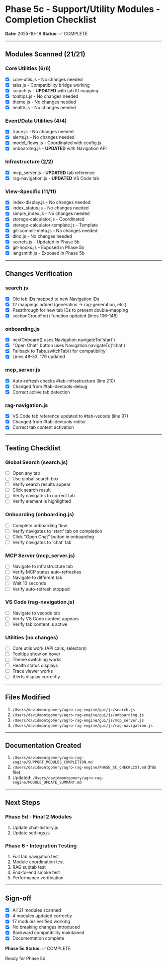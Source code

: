 # Phase 5c - Support/Utility Modules - Completion Checklist

**Date:** 2025-10-18
**Status:** ✅ COMPLETE

---

## Modules Scanned (21/21)

### Core Utilities (6/6)
- [x] core-utils.js - No changes needed
- [x] tabs.js - Compatibility bridge working
- [x] search.js - **UPDATED** with tab ID mapping
- [x] tooltips.js - No changes needed
- [x] theme.js - No changes needed
- [x] health.js - No changes needed

### Event/Data Utilities (4/4)
- [x] trace.js - No changes needed
- [x] alerts.js - No changes needed
- [x] model_flows.js - Coordinated with config.js
- [x] onboarding.js - **UPDATED** with Navigation API

### Infrastructure (2/2)
- [x] mcp_server.js - **UPDATED** tab reference
- [x] rag-navigation.js - **UPDATED** VS Code tab

### View-Specific (11/11)
- [x] index-display.js - No changes needed
- [x] index_status.js - No changes needed
- [x] simple_index.js - No changes needed
- [x] storage-calculator.js - Coordinated
- [x] storage-calculator-template.js - Template
- [x] git-commit-meta.js - No changes needed
- [x] dino.js - No changes needed
- [x] secrets.js - Updated in Phase 5b
- [x] git-hooks.js - Exposed in Phase 5b
- [x] langsmith.js - Exposed in Phase 5b

---

## Changes Verification

### search.js
- [x] Old tab IDs mapped to new Navigation IDs
- [x] 12 mappings added (generation → rag-generation, etc.)
- [x] Passthrough for new tab IDs to prevent double-mapping
- [x] sectionGroupFor() function updated (lines 106-148)

### onboarding.js
- [x] nextOnboard() uses Navigation.navigateTo('start')
- [x] "Open Chat" button uses Navigation.navigateTo('chat')
- [x] Fallback to Tabs.switchTab() for compatibility
- [x] Lines 48-53, 179 updated

### mcp_server.js
- [x] Auto-refresh checks #tab-infrastructure (line 210)
- [x] Changed from #tab-devtools-debug
- [x] Correct active tab detection

### rag-navigation.js
- [x] VS Code tab reference updated to #tab-vscode (line 97)
- [x] Changed from #tab-devtools-editor
- [x] Correct tab content activation

---

## Testing Checklist

### Global Search (search.js)
- [ ] Open any tab
- [ ] Use global search box
- [ ] Verify search results appear
- [ ] Click search result
- [ ] Verify navigates to correct tab
- [ ] Verify element is highlighted

### Onboarding (onboarding.js)
- [ ] Complete onboarding flow
- [ ] Verify navigates to 'start' tab on completion
- [ ] Click "Open Chat" button in onboarding
- [ ] Verify navigates to 'chat' tab

### MCP Server (mcp_server.js)
- [ ] Navigate to infrastructure tab
- [ ] Verify MCP status auto-refreshes
- [ ] Navigate to different tab
- [ ] Wait 10 seconds
- [ ] Verify auto-refresh stopped

### VS Code (rag-navigation.js)
- [ ] Navigate to vscode tab
- [ ] Verify VS Code content appears
- [ ] Verify tab content is active

### Utilities (no changes)
- [ ] Core utils work (API calls, selectors)
- [ ] Tooltips show on hover
- [ ] Theme switching works
- [ ] Health status displays
- [ ] Trace viewer works
- [ ] Alerts display correctly

---

## Files Modified

1. `/Users/davidmontgomery/agro-rag-engine/gui/js/search.js`
2. `/Users/davidmontgomery/agro-rag-engine/gui/js/onboarding.js`
3. `/Users/davidmontgomery/agro-rag-engine/gui/js/mcp_server.js`
4. `/Users/davidmontgomery/agro-rag-engine/gui/js/rag-navigation.js`

---

## Documentation Created

1. `/Users/davidmontgomery/agro-rag-engine/SUPPORT_MODULES_COMPLETION.md`
2. `/Users/davidmontgomery/agro-rag-engine/PHASE_5C_CHECKLIST.md` (this file)
3. Updated: `/Users/davidmontgomery/agro-rag-engine/MODULE_UPDATE_SUMMARY.md`

---

## Next Steps

### Phase 5d - Final 2 Modules
1. Update chat-history.js
2. Update settings.js

### Phase 6 - Integration Testing
1. Full tab navigation test
2. Module coordination test
3. RAG subtab test
4. End-to-end smoke test
5. Performance verification

---

## Sign-off

- [x] All 21 modules scanned
- [x] 4 modules updated correctly
- [x] 17 modules verified working
- [x] No breaking changes introduced
- [x] Backward compatibility maintained
- [x] Documentation complete

**Phase 5c Status:** ✅ COMPLETE

Ready for Phase 5d.
